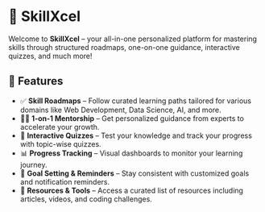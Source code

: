 # 🚀 SkillXcel

Welcome to **SkillXcel** – your all-in-one personalized platform for mastering skills through structured roadmaps, one-on-one guidance, interactive quizzes, and much more!

## 🌟 Features

- ✅ **Skill Roadmaps** – Follow curated learning paths tailored for various domains like Web Development, Data Science, AI, and more.
- 🧑‍🏫 **1-on-1 Mentorship** – Get personalized guidance from experts to accelerate your growth.
- 🧠 **Interactive Quizzes** – Test your knowledge and track your progress with topic-wise quizzes.
- 📊 **Progress Tracking** – Visual dashboards to monitor your learning journey.
- 🎯 **Goal Setting & Reminders** – Stay consistent with customized goals and notification reminders.
- 🧰 **Resources & Tools** – Access a curated list of resources including articles, videos, and coding challenges.


